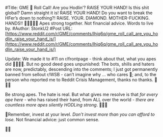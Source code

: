 #Title: GME 🦍 Roll Call! Are you Hodlin’? RAISE YOUR HAND! Is this shit global? Damn straight it is! RAISE YOUR HAND! Do you want to break the HFer’s down to nothing?! RAISE. YOUR. DIAMOND. MOTHER-FUCKING. HANDS!! 💎🙌🦍🚀🌔 Apes strong together. Not financial advice. Words to live by.
#Author: StonkU2
#Post URL: [https://www.reddit.com/r/GME/comments/lhjq6q/gme_roll_call_are_you_hodlin_raise_your_hand_is/](https://www.reddit.com/r/GME/comments/lhjq6q/gme_roll_call_are_you_hodlin_raise_your_hand_is/)


Update: We made it to #11 on r/frontpage - think about that, what you apes did 👀🤔💎✊. But no good deed goes unpunished: The bots, shills and haters are now, predictably, descending into the comments; I just got permanently banned from sellout r/WSB - can’t imagine why ... who cares 🤷; and, to the person who reported me to Reddit Crisis Management, thanks no thanks. 🤜🤛🤣 

Be strong apes. The hate is real. But what gives me resolve is that *for every ape here* - who has raised their hand, from ALL over the world - *there are countless more apes silently HODLing strong*. 🦍💎✊

🚨Remember, invest at your level. *Don’t invest more than you can afford to lose.* Not financial advice: just common sense.  

💎✊